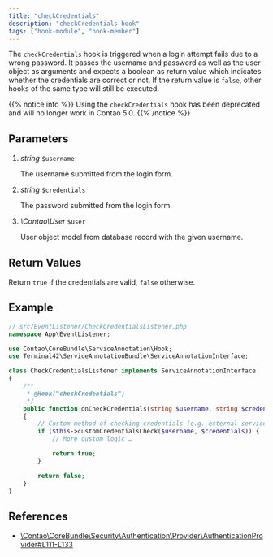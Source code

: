 ```yaml
---
title: "checkCredentials"
description: "checkCredentials hook"
tags: ["hook-module", "hook-member"]
---
```


The `checkCredentials` hook is triggered when a login attempt fails due to a wrong 
password. It passes the username and password as well as the user object as 
arguments and expects a boolean as return value which indicates whether the
credentials are correct or not. If the return value is `false`, other hooks of
the same type will still be executed.

{{% notice info %}}
Using the `checkCredentials` hook has been deprecated and will no longer work in Contao 5.0.
{{% /notice %}}


## Parameters

1. *string* `$username`

    The username submitted from the login form.

2. *string* `$credentials`

    The password submitted from the login form.

3. *\Contao\User* `$user`

    User object model from database record with the given username.


## Return Values

Return `true` if the credentials are valid, `false` otherwise.


## Example

```php
// src/EventListener/CheckCredentialsListener.php
namespace App\EventListener;

use Contao\CoreBundle\ServiceAnnotation\Hook;
use Terminal42\ServiceAnnotationBundle\ServiceAnnotationInterface;

class CheckCredentialsListener implements ServiceAnnotationInterface
{
    /**
     * @Hook("checkCredentials")
     */
    public function onCheckCredentials(string $username, string $credentials, \Contao\User $user): bool
    {
        // Custom method of checking credentials (e.g. external service)
        if ($this->customCredentialsCheck($username, $credentials)) {
            // More custom logic …

            return true;
        }

        return false;
    }
}
```


## References

* [\Contao\CoreBundle\Security\Authentication\Provider\AuthenticationProvider#L111-L133](https://github.com/contao/contao/blob/4.7.6/core-bundle/src/Security/Authentication/Provider/AuthenticationProvider.php#L111-L133)
